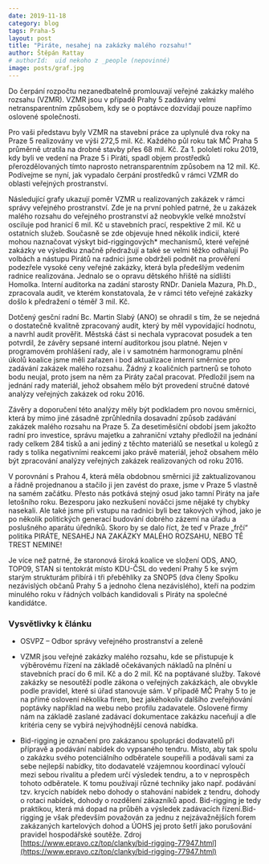 ```yaml
---
date: 2019-11-18
category: blog
tags: Praha-5
layout: post
title: "Piráte, nesahej na zakázky malého rozsahu!"
author: Štěpán Rattay
# authorId:  uid nekoho z _people (nepovinné)
image: posts/graf.jpg
---
```


Do čerpání rozpočtu nezanedbatelně promlouvají veřejné zakázky malého rozsahu (VZMR). VZMR jsou v případě Prahy 5 zadávány velmi netransparentním způsobem, kdy se o poptávce dozvídají pouze napřímo oslovené společnosti. 

Pro vaši představu byly VZMR na stavební práce za uplynulé dva roky na Praze 5 realizovány ve výši 272,5 mil. Kč. Každého půl roku tak MČ Praha 5 průměrně utratila na drobné stavby přes 68 mil. Kč. Za 1. pololetí roku 2019, kdy byli ve vedení na Praze 5 i Piráti, spadl objem prostředků přerozdělovaných tímto naprosto netransparentním způsobem na 12 mil. Kč. Podívejme se nyní, jak vypadalo čerpání prostředků v rámci VZMR do oblasti veřejných prostranství. 

Následující grafy ukazují poměr VZMR u realizovaných zakázek v rámci správy veřejného prostranství. Zde je na první pohled patrné, že u zakázek malého rozsahu do veřejného prostranství až neobvykle velké množství osciluje pod hranicí 6 mil. Kč u stavebních prací, respektive 2 mil. Kč u ostatních služeb. Současně se zde objevuje hned několik indicií, které mohou naznačovat výskyt bid-riggingových* mechanismů, které veřejné zakázky ve výsledku značně předražují a také se velmi těžko odhalují Po volbách a nástupu Pirátů na radnici jsme obdrželi podnět na prověření podezřele vysoké ceny veřejné zakázky, která byla předešlým vedením radnice realizována. Jednalo se o opravu dětského hřiště na sídlišti Homolka. Interní auditorka na zadání starosty RNDr. Daniela Mazura, Ph.D., zpracovala audit, ve kterém konstatovala, že v rámci této veřejné zakázky došlo k předražení o téměř 3 mil. Kč. 

Dotčený gesční radní Bc. Martin Slabý (ANO) se ohradil s tím, že se nejedná o dostatečně kvalitně zpracovaný audit, který by měl vypovídající hodnotu, a navrhl audit prověřit. Městská část si nechala vypracovat posudek a ten potvrdil, že závěry sepsané interní auditorkou jsou platné. Nejen v programovém prohlášení rady, ale i v samotném harmonogramu plnění úkolů koalice jsme měli zařazen i bod aktualizace interní směrnice pro zadávání zakázek malého rozsahu. Žádný z koaličních partnerů se tohoto bodu neujal, proto jsem na něm za Piráty začal pracovat. Předložil jsem na jednání rady materiál, jehož obsahem mělo být provedení stručné datové analýzy veřejných zakázek od roku 2016. 

Závěry a doporučení této analýzy měly být podkladem pro novou směrnici, která by mimo jiné zásadně zprůhlednila dosavadní způsob zadávání zakázek malého rozsahu na Praze 5. Za desetiměsíční období jsem jakožto radní pro investice, správu majetku a zahraniční vztahy předložil na jednání rady celkem 284 tisků a ani jediný z těchto materiálů se nesetkal u kolegů z rady s tolika negativními reakcemi jako právě materiál, jehož obsahem mělo být zpracování analýzy veřejných zakázek realizovaných od roku 2016. 

V porovnání s Prahou 4, která měla obdobnou směrnici již zaktualizovanou a řádně projednanou a stačilo ji jen zavést do praxe, jsme v Praze 5 vlastně na samém začátku. Přesto nás potkává stejný osud jako tamní Piráty na jaře letošního roku. Bezesporu jako nezkušení nováčci jsme nějaké ty chybky nasekali. Ale také jsme při vstupu na radnici byli bez takových výhod, jako je po několik politických generací budování dobrého zázemí na úřadu a poslušného aparátu úředníků. Skoro by se dalo říct, že teď v Praze „frčí“ politika PIRÁTE, NESAHEJ NA ZAKÁZKY MALÉHO ROZSAHU, NEBO TĚ TREST NEMINE! 

Je více než patrné, že staronová široká koalice ve složení ODS, ANO, TOP09, STAN si tentokrát místo KDU-ČSL do vedení Prahy 5 ke svým starým strukturám přibírá i tři přeběhlíky za SNOP5 (dva členy Spolku nezávislých občanů Prahy 5 a jednoho člena nezávislého), kteří na podzim minulého roku v řádných volbách kandidovali s Piráty na společné kandidátce. 

### Vysvětlivky k článku

* OSVPZ – Odbor správy veřejného prostranství a zeleně 

* VZMR jsou veřejné zakázky malého rozsahu, kde se přistupuje k výběrovému řízení na základě očekávaných nákladů na plnění u stavebních prací do 6 mil. Kč a do 2 mil. Kč na poptávané služby. Takové zakázky se nesoutěží podle zákona o veřejných zakázkách, ale obvykle podle pravidel, které si úřad stanovuje sám. V případě MČ Prahy 5 to je na přímé oslovení několika firem, bez jakéhokoliv dalšího zveřejňování poptávky například na webu nebo profilu zadavatele. Oslovené firmy nám na základě zaslané zadávací dokumentace zakázku naceňují a dle kritéria ceny se vybírá nejvýhodnější cenová nabídka.  
 
* Bid-rigging je označení pro zakázanou spolupráci dodavatelů při přípravě a podávání nabídek do vypsaného tendru. Místo, aby tak spolu o zakázku svého potenciálního odběratele soupeřili a podávali sami za sebe nejlepší nabídky, tito dodavatelé vzájemnou koordinací vyloučí mezi sebou rivalitu a předem určí výsledek tendru, a to v neprospěch tohoto odběratele. K tomu používají různé techniky jako např. podávání tzv. krycích nabídek nebo dohody o stahování nabídek z tendru, dohody o rotaci nabídek, dohody o rozdělení zákazníků apod. Bid-rigging je tedy praktikou, která má dopad na průběh a výsledek zadávacích řízení.Bid-rigging je však především považován za jednu z nejzávažnějších forem zakázaných kartelových dohod a ÚOHS jej proto šetří jako porušování pravidel hospodářské soutěže. Zdroj [https://www.epravo.cz/top/clanky/bid-rigging-77947.html](https://www.epravo.cz/top/clanky/bid-rigging-77947.html)
